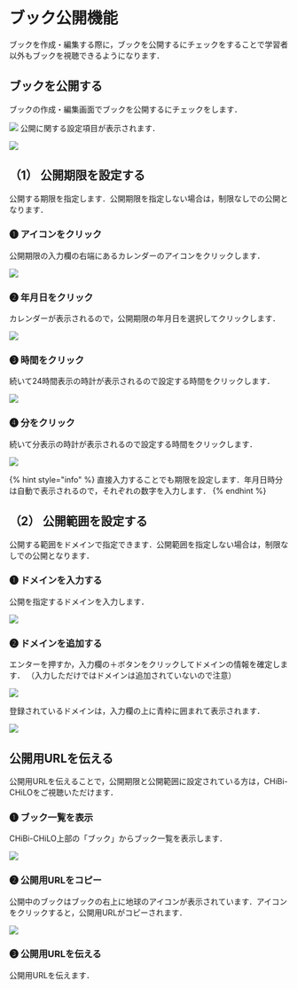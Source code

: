 # ブック公開機能

ブックを作成・編集する際に，ブックを公開するにチェックをすることで学習者以外もブックを視聴できるようになります．

## ブックを公開する

ブックの作成・編集画面でブックを公開するにチェックをします．

![](<../.gitbook/assets/image (455).png>)
公開に関する設定項目が表示されます．

![](<../.gitbook/assets/image (456).png>)
## （1） 公開期限を設定する
公開する期限を指定します．公開期限を指定しない場合は，制限なしでの公開となります．

### ❶ アイコンをクリック
公開期限の入力欄の右端にあるカレンダーのアイコンをクリックします．

![](<../.gitbook/assets/image (457).png>)
### ❷ 年月日をクリック
カレンダーが表示されるので，公開期限の年月日を選択してクリックします．

![](<../.gitbook/assets/image (458).png>)
### ❸ 時間をクリック
続いて24時間表示の時計が表示されるので設定する時間をクリックします．

![](<../.gitbook/assets/image (459).png>)
### ❹ 分をクリック
続いて分表示の時計が表示されるので設定する時間をクリックします．

![](<../.gitbook/assets/image (460).png>)

{% hint style="info" %}
直接入力することでも期限を設定します．年月日時分は自動で表示されるので，それぞれの数字を入力します．
{% endhint %}

## （2） 公開範囲を設定する
公開する範囲をドメインで指定できます．公開範囲を指定しない場合は，制限なしでの公開となります．

### ❶ ドメインを入力する
公開を指定するドメインを入力します．

![](<../.gitbook/assets/image (461).png>)

### ❷ ドメインを追加する
エンターを押すか，入力欄の＋ボタンをクリックしてドメインの情報を確定します．
（入力しただけではドメインは追加されていないので注意）

![](<../.gitbook/assets/image (462).png>)

登録されているドメインは，入力欄の上に青枠に囲まれて表示されます．

![](<../.gitbook/assets/image (463).png>)
## 公開用URLを伝える
公開用URLを伝えることで，公開期限と公開範囲に設定されている方は，CHiBi-CHiLOをご視聴いただけます．

### ❶ ブック一覧を表示
CHiBi-CHiLO上部の「ブック」からブック一覧を表示します．

![](<../.gitbook/assets/image (464).png>)
### ❷ 公開用URLをコピー
公開中のブックはブックの右上に地球のアイコンが表示されています．アイコンをクリックすると，公開用URLがコピーされます．

![](<../.gitbook/assets/image (465).png>)

### ❸ 公開用URLを伝える
公開用URLを伝えます．